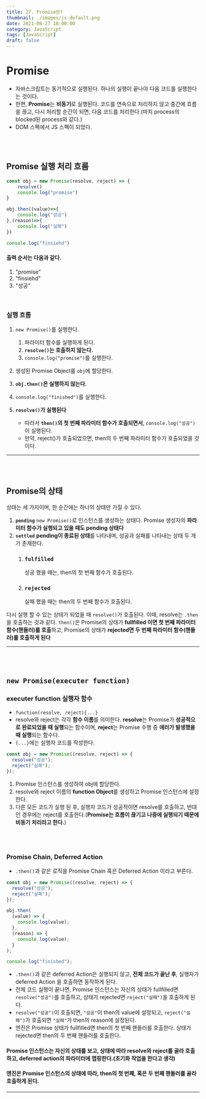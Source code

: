 ```yaml
---
title: 27. Promise란?
thumbnail: ./images/js-default.png
date: 2021-06-27 18:00:00
category: JavaScript
tags: [JavaScript]
draft: false
---
```



# Promise

- 자바스크립트는 동기적으로 실행된다. 하나의 실행이 끝나야 다음 코드를 실행한다는 것이다.
- 한편, **Promise**는 **비동기**로 실행된다. 코드를 연속으로 처리하지 않고 중간에 흐름을 끊고, 다시 처리할 순간이 되면, 다음 코드를 처리한다.(마치 process의 blocked된 process와 같다.)
- DOM 스펙에서 JS 스펙이 되었다.

<br>
<br>

## Promise 실행 처리 흐름

```javascript
const obj = new Promise(resolve, reject) => {
    resolve()
    console.log("promise")
}

obj.then((value)=>{
    console.log("성공")
},(reason)=>{
    console.log("실패")
})

console.log("finsiehd")
```

#### 출력 순서는 다음과 같다.

1. "promise"
2. "finsiehd"
3. "성공"

<br>

### 실행 흐름

1. `new Promise()`를 실행한다.

   1. 파라미터 함수를 실행하게 된다.
   2. **`resolve()`는 호출하지 않는다.**
   3. `console.log("promise")`를 실행한다.

2. 생성된 Promise Object를 `obj`에 할당한다.
3. **`obj.then()`은 실행하지 않는다.**
4. `console.log("finished")`를 실행한다.
5. **`resolve()`가 실행된다**
   - 따라서 **`then()`의 첫 번째 파라미터 함수가 호출되면서**, `console.log("성공")`이 실행된다.
   - 만약, reject()가 호출되었으면, then의 두 번째 파라미터 함수가 호출되었을 것이다.

<hr>
<br>
<br>

## Promise의 상태

상태는 세 가지이며, 한 순간에는 하나의 상태만 가질 수 있다.

1. **`pending`**
   `new Promise()`로 인스턴스를 생성하는 상태다. Promise 생성자의 **파라미터 함수가 실행되고 있을 때도 pending 상태다**
   <br>
2. **`settled`**
   **pending이 종료된 상태**를 나타내며, 성공과 실패를 나타내는 상태 두 개가 존재한다.
   1. ### **`fulfilled`**
      성공 했을 때는, then의 첫 번째 함수가 호출된다.
   2. ### **`rejected`**
      실패 했을 때는 then의 두 번째 함수가 호출된다.

다시 실행 할 수 있는 상태가 되었을 때 `resolve()`가 호출된다. 이때, resolve는 `.then`을 호출하는 것과 같다. `then()`은 Promise의 상태가 **fullfilled 이면 첫 번째 파라미터 함수(핸들러)를 호출**하고, Promise의 상태가 **rejected면 두 번째 파라미터 함수(핸들러)를 호출하게 된다**

<hr>
<br>
<br>

## `new Promise(executer function)`

### executer function 실행자 함수

- `function(resolve, reject){...}`
- resolve와 reject는 각각 **함수 이름**를 의미한다. **resolve**는 Promise가 **성공적으로 완료되었을 때 실행**되는 함수이며, **reject**는 Promise 수행 중 **에러가 발생했을 때 실행**되는 함수다.
- `{...}`에는 실행자 코드를 작성한다.

```javascript
const obj = new Promise((resolve, reject) => {
  resolve("성공");
  reject("실패");
});
```

1. Promise 인스턴스를 생성하여 obj에 할당한다.
2. resolve와 reject 이름의 **function Object**를 생성하고 Promise 인스턴스에 설정한다.
3. 다른 모든 코드가 실행 된 후, 실행자 코드가 성공적이면 resolve를 호출하고, 반대인 경우에는 reject를 호출한다.(**Promise는 흐름이 끊기고 나중에 실행되기 때문에 비동기 처리라고 한다.**)

<br>
<br>

### Promise Chain, Deferred Action

- `.then()`과 같은 로직을 Promise Chain 혹은 Deferred Action 이라고 부른다.

```javascript
const obj = new Promise((resolve, reject) => {
  resolve("성공");
  reject("실패");
});

obj.then(
  (value) => {
    console.log(value);
  },
  (reason) => {
    console.log(value);
  }
);

console.log("finished");
```

- `.then()`과 같은 deferred Action은 실행되지 않고, **전체 코드가 끝난 후**, 실행자가 deferred Action 을 호출하면 동작하게 된다.
- 전체 코드 실행이 끝나면, Promise 인스턴스는 자신의 상태가 fullfilled면 `resolve("성공")`를 호출하고, 상태가 rejected면 `reject("실패")`을 호출하게 된다.
- `resolve("성공")`이 호출되면, `"성공"`이 then의 value에 설정되고, `reject("실패")`가 호출되면 `"실패"`가 then의 reason에 설정된다.
- 엔진은 Promise 상태가 fullfilled면 then의 첫 번째 핸들러를 호출한다. 상태가 rejected면 then의 두 번째 핸들러를 호출한다.

#### Promise 인스턴스는 자신의 상태를 보고, 상태에 따라 resolve와 reject를 골라 호출하고, deferred action의 파라미터에 맵핑한다.(초기화 작업을 한다고 생각)

#### 엔진은 Promise 인스턴스의 상태에 따라, then의 첫 번째, 혹은 두 번째 핸들러를 골라 호출하게 된다.

<hr>
<br>
<br>
